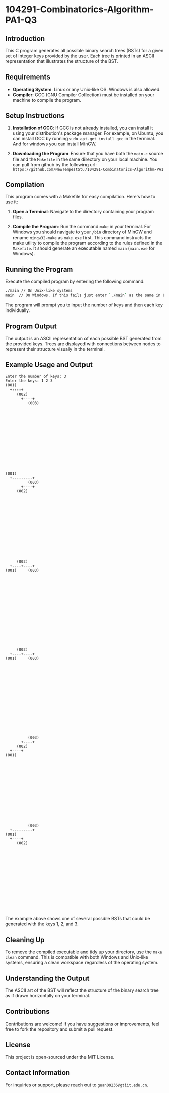 # 104291-Combinatorics-Algorithm-PA1-Q3

## Introduction

This C program generates all possible binary search trees (BSTs) for a given set of integer keys provided by the user. Each tree is printed in an ASCII representation that illustrates the structure of the BST.

## Requirements

- **Operating System**: Linux or any Unix-like OS. Windows is also allowed.
- **Compiler**: GCC (GNU Compiler Collection) must be installed on your machine to compile the program.

## Setup Instructions

1. **Installation of GCC**: If GCC is not already installed, you can install it using your distribution's package manager. For example, on Ubuntu, you can install GCC by running `sudo apt-get install gcc` in the terminal. And for windows you can install MinGW.

2. **Downloading the Program**: Ensure that you have both the `main.c` source file and the `Makefile` in the same directory on your local machine. You can pull from github by the following url: `https://github.com/NewTempestStu/104291-Combinatorics-Algorithm-PA1`

## Compilation

This program comes with a Makefile for easy compilation. Here's how to use it:

1. **Open a Terminal**: Navigate to the directory containing your program files.

2. **Compile the Program**: Run the command `make` in your terminal. For Windows you should navigate to your `/bin` directory of MinGW and rename `mingw32-make` as `make.exe` first. This command instructs the make utility to compile the program according to the rules defined in the `Makefile`. It should generate an executable named `main` (`main.exe` for Windows).

## Running the Program

Execute the compiled program by entering the following command:

```sh
./main // On Unix-like systems
main  // On Windows. If this fails just enter `./main` as the same in Linux
```

The program will prompt you to input the number of keys and then each key individually.

## Program Output

The output is an ASCII representation of each possible BST generated from the provided keys. Trees are displayed with connections between nodes to represent their structure visually in the terminal.

## Example Usage and Output

```plaintext
Enter the number of keys: 3
Enter the keys: 1 2 3
(001)                                                                           
  +----+                                                                        
     (002)                                                                      
       +----+                                                                   
          (003)                                                                 
                                                                                
                                                                                
                                                                                
                                                                                
                                                                                
                                                                                
                                                                                
                                                                                
                                                                                
                                                                                
                                                                                
                                                                                
                                                                                
                                                                                
                                                                                
(001)                                                                           
  +---------+                                                                   
          (003)                                                                 
       +----+                                                                   
     (002)                                                                      
                                                                                
                                                                                
                                                                                
                                                                                
                                                                                
                                                                                
                                                                                
                                                                                
                                                                                
                                                                                
                                                                                
                                                                                
                                                                                
                                                                                
                                                                                
     (002)                                                                      
  +----+----+                                                                   
(001)     (003)                                                                 
                                                                                
                                                                                
                                                                                
                                                                                
                                                                                
                                                                                
                                                                                
                                                                                
                                                                                
                                                                                
                                                                                
                                                                                
                                                                                
                                                                                
                                                                                
                                                                                
                                                                                
     (002)                                                                      
  +----+----+                                                                   
(001)     (003)                                                                 
                                                                                
                                                                                
                                                                                
                                                                                
                                                                                
                                                                                
                                                                                
                                                                                
                                                                                
                                                                                
                                                                                
                                                                                
                                                                                
                                                                                
                                                                                
                                                                                
                                                                                
          (003)                                                                 
       +----+                                                                   
     (002)                                                                      
  +----+                                                                        
(001)                                                                           
                                                                                
                                                                                
                                                                                
                                                                                
                                                                                
                                                                                
                                                                                
                                                                                
                                                                                
                                                                                
                                                                                
                                                                                
                                                                                
                                                                                
                                                                                
          (003)                                                                 
  +---------+                                                                   
(001)                                                                           
  +----+                                                                        
     (002)                                                                      
                                                                                
                                                                                
                                                                                
                                                                                
                                                                                
                                                                                
                                                                                
                                                                                
                                                                                
                                                                                
                                                                                
                                                                                
                                                                                
                                                                                
                                                                                

```

The example above shows one of several possible BSTs that could be generated with the keys 1, 2, and 3.

## Cleaning Up

To remove the compiled executable and tidy up your directory, use the `make clean` command. This is compatible with both Windows and Unix-like systems, ensuring a clean workspace regardless of the operating system.

## Understanding the Output

The ASCII art of the BST will reflect the structure of the binary search tree as if drawn horizontally on your terminal.

## Contributions

Contributions are welcome! If you have suggestions or improvements, feel free to fork the repository and submit a pull request.

## License

This project is open-sourced under the MIT License.

## Contact Information

For inquiries or support, please reach out to `guan09236@gtiit.edu.cn`.
